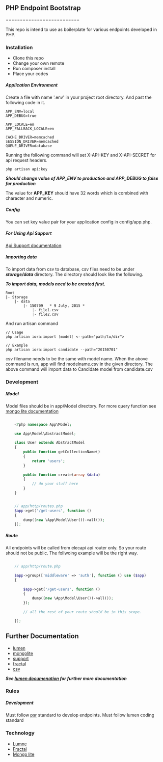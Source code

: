 ## PHP Endpoint Bootstrap
==========================

This repo is intend to use as boilerplate for various endpoints developed in PHP.

### Installation

- Clone this repo
- Change your own remote
- Run composer install
- Place your codes

##### Application Environment

Create a file with name '.env' in your project root directory. And past the 
following code in it.

	APP_ENV=local
	APP_DEBUG=true

	APP_LOCALE=en
	APP_FALLBACK_LOCALE=en

	CACHE_DRIVER=memcached
	SESSION_DRIVER=memcached
	QUEUE_DRIVER=database

Running the following command will set X-API-KEY and X-API-SECRET for api request headers.

    php artisan api:key

***Should change value of APP_ENV to production and APP_DEBUG to false for production***

The value for **APP_KEY** should have 32 words which is combined with character 
and numeric.

##### Config

You can set key value pair for your application config in config/app.php.

##### For Using Api Support
[Api Support documentation](https://github.com/hexcores/api-support)

##### Importing data

To import data from csv to database, csv files need to be under ***storage/data*** directory. The directory should look like 
the following.

***To import data, models need to be created first.***

    Root
    |- Storage
        |- data
            |- 150709   * 9 July, 2015 *
                |- file1.csv
                |- file2.csv

And run artisan command

    // Usage
    php artisan iora:import [model] <--path="path/to/dir">

    // Example
    php artisan iora:import candidate --path="20150701"

csv filename needs to be the same with model name. When the above command is run, app will find modelname.csv
in the given directory. The above command will import data to Candidate model from candidate.csv

### Development

##### Model

Model files should be in app/Model directory. For more query function see 
[mongo lite documentation](https://github.com/hexcores/mongo-lite)

```php

	<?php namespace App\Model;
	
	use App\Model\AbstractModel;
	
	class User extends AbstractModel
	{
		public function getCollectionName()
		{
			return 'users';
		}
		
		public function create(array $data)
		{
			// do your stuff here
		}
	}

```

```php

	// app/http/routes.php
	$app->get('/get-users', function ()
	{
		dump((new \App\Model\User())->all());
	});

```

##### Route

All endpoints will be called from elecapi api router only. So your route should not be public. The follwoing example will be the right way.

```php

	// app/http/route.php
	
	$app->group(['middleware' => 'auth'], function () use ($app)
	{
    	
    	$app->get('/get-users', function ()
    	{
    		dump((new \App\Model\User())->all());
    	});
    	
        // all the rest of your route should be in this scope.

	});

```

## Further Documentation

- [lumen](http://lumen.laravel.com/docs)
- [mongolite](https://github.com/hexcores/mongo-lite)
- [support](https://github.com/hexcores/api-support)
- [fractal](http://fractal.thephpleague.com/)
- [csv](http://csv.thephpleague.com/)

***See [lumen documenation](http://lumen.laravel.com/docs) for further more 
documentation***

### Rules

##### Development

Must follow [psr](http://www.php-fig.org/) standard to develop endpoints.
Must follow lumen coding standard

### Technology

- [Lumne](http://lumen.laravel.com/) <Micro Framework from Larave>
- [Fractal](http://fractal.thephpleague.com/) <Composer package for REST API>
- [Mongo lite](https://github.com/hexcores/mongo-lite) <Composer package for mongodb>
